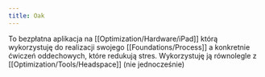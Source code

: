 ```yaml
---
title: Oak
---
```


To bezpłatna aplikacja na [[Optimization/Hardware/iPad]] którą wykorzystuję do realizacji swojego [[Foundations/Process]] a konkretnie ćwiczeń oddechowych, które redukują stres. Wykorzystuję ją równolegle z [[Optimization/Tools/Headspace]] (nie jednocześnie)